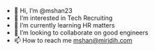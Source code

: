 - 👋 Hi, I’m @mshan23
- 👀 I’m interested in Tech Recruiting
- 🌱 I’m currently learning HR matters
- 💞️ I’m looking to collaborate on good engineers
- 📫 How to reach me mshan@miridih.com

<!---
mshan23/mshan23 is a ✨ special ✨ repository because its `README.md` (this file) appears on your GitHub profile.
You can click the Preview link to take a look at your changes.
--->
